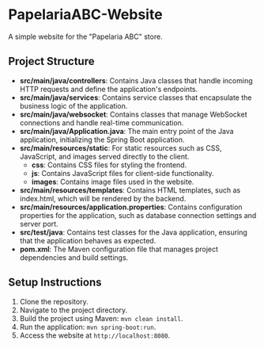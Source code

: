 # PapelariaABC-Website
A simple website for the "Papelaria ABC" store.

## Project Structure
- **src/main/java/controllers**: Contains Java classes that handle incoming HTTP requests and define the application's endpoints.
- **src/main/java/services**: Contains service classes that encapsulate the business logic of the application.
- **src/main/java/websocket**: Contains classes that manage WebSocket connections and handle real-time communication.
- **src/main/java/Application.java**: The main entry point of the Java application, initializing the Spring Boot application.
- **src/main/resources/static**: For static resources such as CSS, JavaScript, and images served directly to the client.
  - **css**: Contains CSS files for styling the frontend.
  - **js**: Contains JavaScript files for client-side functionality.
  - **images**: Contains image files used in the website.
- **src/main/resources/templates**: Contains HTML templates, such as index.html, which will be rendered by the backend.
- **src/main/resources/application.properties**: Contains configuration properties for the application, such as database connection settings and server port.
- **src/test/java**: Contains test classes for the Java application, ensuring that the application behaves as expected.
- **pom.xml**: The Maven configuration file that manages project dependencies and build settings.

## Setup Instructions
1. Clone the repository.
2. Navigate to the project directory.
3. Build the project using Maven: `mvn clean install`.
4. Run the application: `mvn spring-boot:run`.
5. Access the website at `http://localhost:8080`.